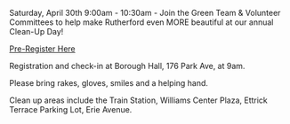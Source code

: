 Saturday, April 30th 9:00am - 10:30am - Join the Green Team & Volunteer Committees to help make Rutherford even MORE beautiful at our annual Clean-Up Day!

[Pre-Register Here](https://docs.google.com/forms/d/e/1FAIpQLSdrW9ZP_X4WJBQedb4K13doqVAqIntZ9ZX0PyaCtnrPogKLMQ/viewform)

Registration and check-in at Borough Hall, 176 Park Ave, at 9am.

Please bring rakes, gloves, smiles and a helping hand.

Clean up areas include the Train Station, Williams Center Plaza, Ettrick Terrace Parking Lot, Erie Avenue.
